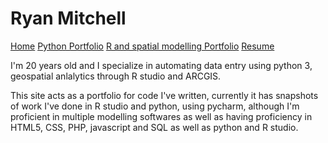 # Ryan Mitchell
[Home](index.md)   [Python Portfolio](python.md)   [R and spatial modelling Portfolio](R.md)   [Resume](resume.md)

I'm 20 years old and I specialize in automating data entry using python 3, geospatial anlalytics through R studio and ARCGIS.

This site acts as a portfolio for code I've written, currently it has snapshots of work I've done in R studio and python, using pycharm, although I'm proficient in multiple modelling softwares as well as having proficiency in HTML5, CSS, PHP, javascript and SQL as well as python and R studio.
